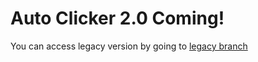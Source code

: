 # Auto Clicker 2.0 Coming!

You can access legacy version by going to [legacy branch](https://github.com/ilpenSE/autoclicker/tree/legacy)
